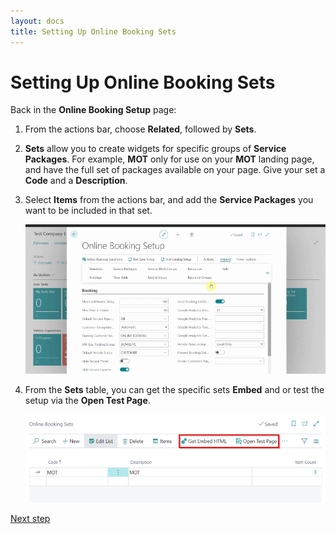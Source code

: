 ```yaml
---
layout: docs
title: Setting Up Online Booking Sets
---
```

# Setting Up Online Booking Sets
Back in the **Online Booking Setup** page:
1. From the actions bar, choose **Related**, followed by **Sets**.
2. **Sets** allow you to create widgets for specific groups of **Service Packages**. For example, **MOT** only for use on your **MOT** landing page, and have the full set of packages available on your page. Give your set a **Code** and a **Description**.
3. Select **Items** from the actions bar, and add the **Service Packages** you want to be included in that set.

    ![](media/garagehive-onlinebooking-sets1.gif) 

4. From the **Sets** table, you can get the specific sets **Embed** and or test the setup via the **Open Test Page**.

    ![](media/garagehive-onlinebooking-sets2.png)


[Next step](/docs/garagehive-onlinebooking-testing.html)